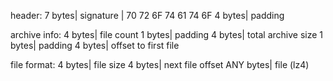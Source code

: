 header:
7 bytes| signature | 70 72 6F 74 61 74 6F
4 bytes| padding

archive info:
4 bytes| file count
1 bytes| padding
4 bytes| total archive size
1 bytes| padding
4 bytes| offset to first file

file format:
4 bytes| file size
4 bytes| next file offset
ANY bytes| file (lz4)